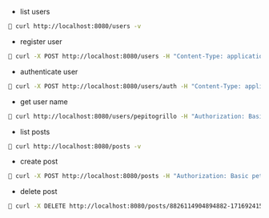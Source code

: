 - list users

```sh
🐖 curl http://localhost:8080/users -v
```

- register user

```sh
🐖 curl -X POST http://localhost:8080/users -H "Content-Type: application/json" -d '{"name":"Pepito","surname":"Grillo","email":"pepito@grillo.com","username":"pepitogrillo","password":"123123123","passwordRepeat":"123123123"}' -v
```

- authenticate user

```sh
🐖 curl -X POST http://localhost:8080/users/auth -H "Content-Type: application/json" -d '{"username":"pepitogrillo","password":"123123123"}' -v
```

- get user name

```sh
🐖 curl http://localhost:8080/users/pepitogrillo -H "Authorization: Basic peterpan" -v
```

- list posts

```sh
🐖 curl http://localhost:8080/posts -v
```

- create post

```sh
🐖 curl -X POST http://localhost:8080/posts -H "Authorization: Basic peterpan" -H "Content-Type: application/json" -d '{"title":"blah","image":"https://upload.wikimedia.org/wikipedia/commons/1/1d/Blah_Blah_Blah.jpg","description":"blah blah"}' -v
```

- delete post

```sh
🐖 curl -X DELETE http://localhost:8080/posts/8826114904894882-1716924151129 -H "Authorization: Basic peterpan" -v
```
